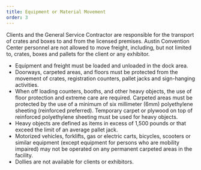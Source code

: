 ```yaml
---
title: Equipment or Material Movement
order: 3
---
```


Clients and the General Service Contractor are responsible for the transport of crates and boxes to and from the licensed premises. Austin Convention Center personnel are not allowed to move freight, including, but not limited to, crates, boxes and pallets for the client or any exhibitor.

- Equipment and freight must be loaded and unloaded in the dock area.
- Doorways, carpeted areas, and floors must be protected from the movement of crates, registration counters, pallet jacks and sign-hanging activities.
- When off loading counters, booths, and other heavy objects, the use of floor protection and extreme care are required. Carpeted areas must be protected by the use of a minimum of six millimeter (6mm) polyethylene sheeting (reinforced preferred). Temporary carpet or plywood on top of reinforced polyethylene sheeting must be used for heavy objects.
- Heavy objects are defined as items in excess of 1,500 pounds or that exceed the limit of an average pallet jack.
- Motorized vehicles, forklifts, gas or electric carts, bicycles, scooters or similar equipment (except equipment for persons who are mobility impaired) may not be operated on any permanent carpeted areas in the facility.
- Dollies are not available for clients or exhibitors.
